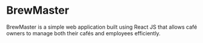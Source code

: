 # BrewMaster
BrewMaster is a simple web application built using React JS that allows café owners to manage both their cafés and employees efficiently.
